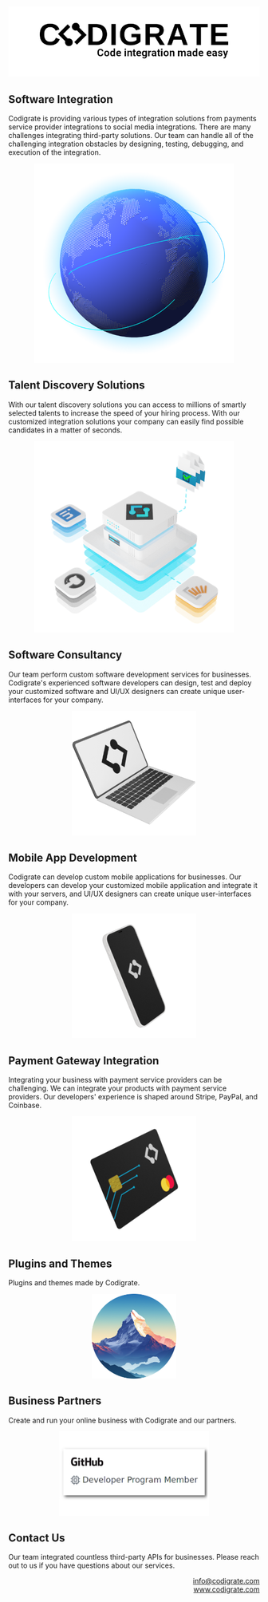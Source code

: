 <p align="center">
  <a href="https://codigrate.com">
    <img src="https://raw.githubusercontent.com/codigrate/codigrate.github.io/master/assets/other/light-inline-bg.png" alt="Logo">
  </a>
</p>

## Software Integration

Codigrate is providing various types of integration solutions from payments service provider integrations to social media integrations. There are many challenges integrating third-party solutions. Our team can handle all of the challenging integration obstacles by designing, testing, debugging, and execution of the integration.

<p align="center">
  <a href="https://codigrate.com">
    <img src="https://raw.githubusercontent.com/codigrate/codigrate.github.io/master/assets/other/software-integration.png" alt="Logo" width="400">
  </a>
</p>

## Talent Discovery Solutions

With our talent discovery solutions you can access to millions of smartly selected talents to increase the speed of your hiring process. With our customized integration solutions your company can easily find possible candidates in a matter of seconds.

<p align="center">
  <a href="https://codigrate.com">
    <img src="https://raw.githubusercontent.com/codigrate/codigrate.github.io/master/assets/other/talent-discovery-solutions.png" alt="Logo" width="400">
  </a>
</p>

## Software Consultancy

Our team perform custom software development services for businesses. Codigrate's experienced software developers can design, test and deploy your customized software and UI/UX designers can create unique user-interfaces for your company.

<p align="center">
  <a href="https://codigrate.com">
    <img src="https://raw.githubusercontent.com/codigrate/codigrate.github.io/master/assets/other/software-consultancy.png" alt="Logo" width="250">
  </a>
</p>

## Mobile App Development

Codigrate can develop custom mobile applications for businesses. Our developers can develop your customized mobile application and integrate it with your servers, and UI/UX designers can create unique user-interfaces for your company.

<p align="center">
  <a href="https://codigrate.com">
    <img src="https://raw.githubusercontent.com/codigrate/codigrate.github.io/master/assets/other/mobile-app-development.png" alt="Logo" width="250">
  </a>
</p>

## Payment Gateway Integration

Integrating your business with payment service providers can be challenging. We can integrate your products with payment service providers. Our developers' experience is shaped around Stripe, PayPal, and Coinbase.

<p align="center">
  <a href="https://codigrate.com">
    <img src="https://raw.githubusercontent.com/codigrate/codigrate.github.io/master/assets/other/payment-gateway-integration.png" alt="Logo" width="250">
  </a>
</p>

## Plugins and Themes

Plugins and themes made by Codigrate.

<p align="center">
  <a href="https://codigrate.com">
    <img src="https://raw.githubusercontent.com/codigrate/jetbrains-themes/main/everest-theme/icon.png" alt="Logo" width="170">
  </a>
</p>

## Business Partners

Create and run your online business with Codigrate and our partners.

<p align="center">
  <a href="https://codigrate.com">
    <img src="https://raw.githubusercontent.com/codigrate/codigrate.github.io/master/assets/third-parties/badge/github.png" alt="Logo" width="300">
  </a>
</p>

## Contact Us

Our team integrated countless third-party APIs for businesses. Please reach out to us if you have questions about our services.

<p align="right">
  <a href="mailto:info@codigrate.com">
  info@codigrate.com
  </a>
  </br>
  <a href="https://codigrate.com">
  www.codigrate.com
  </a>
</p>

